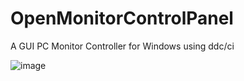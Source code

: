 # OpenMonitorControlPanel
A GUI PC Monitor Controller for Windows using ddc/ci

![image](https://user-images.githubusercontent.com/61717681/169666430-68d0d92a-265d-4eae-b5d1-971774cc766b.png)
